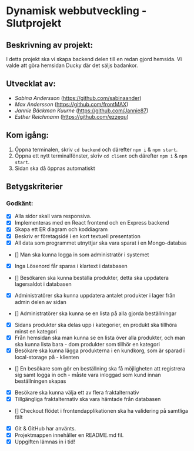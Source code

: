 # Dynamisk webbutveckling - Slutprojekt

## Beskrivning av projekt:
 I detta projekt ska vi skapa backend delen till en redan gjord hemsida. Vi valde att göra hemsidan Ducky där det säljs badankor.

## Utvecklat av:
* *Sabina Andersson* (https://github.com/sabinaander) 
* *Max Andersson* (https://github.com/frontMAX)
* *Jannie Bäckman Kuurne* (https://github.com/Jannie87)
* *Esther Reichmann* (https://github.com/ezzequ)

## Kom igång:
1. Öppna terminalen, skriv `cd backend` och därefter `npm i` & `npm start`.
2. Öppna ett nytt terminalfönster, skriv `cd client` och därefter `npm i` & `npm start`.
3. Sidan ska då öppnas automatiskt 

## Betygskriterier
### Godkänt:
- [x] Alla sidor skall vara responsiva.
- [x] Implementeras med en React frontend och en Express backend
- [x] Skapa ett ER diagram och koddiagram
- [x] Beskriv er företagsidé i en kort textuell presentation
- [x] All data som programmet utnyttjar ska vara sparat i en Mongo-databas
- [] Man ska kunna logga in som administratör i systemet
- [x] Inga Lösenord får sparas i klartext i databasen
- [] Besökaren ska kunna beställa produkter, detta ska uppdatera lagersaldot i databasen 
- [x] Administratörer ska kunna uppdatera antalet produkter i lager från admin delen av sidan
- [] Administratörer ska kunna se en lista på alla gjorda beställningar
- [x] Sidans produkter ska delas upp i kategorier, en produkt ska tillhöra minst en kategori
- [x] Från hemsidan ska man kunna se en lista över alla produkter, och man ska kunna lista bara  -     dom produkter som tillhör en kategori   
- [x] Besökare ska kunna lägga produkterna i en kundkorg, som är sparad i local-storage på     -     klienten
- [] En besökare som gör en beställning ska få möjligheten att registrera sig samt logga in och -     måste vara inloggad som kund innan beställningen skapas 
- [x] Besökare ska kunna välja ett av flera fraktalternativ
- [x] Tillgängliga fraktalternativ ska vara hämtade från databasen
- [] Checkout flödet i frontendapplikationen ska ha validering på samtliga fält 

- [x] Git & GitHub har använts.
- [x] Projektmappen innehåller en README.md fil.
- [x] Uppgiften lämnas in i tid!